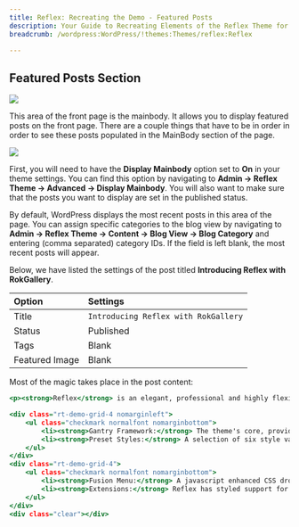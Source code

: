 ```yaml
---
title: Reflex: Recreating the Demo - Featured Posts
description: Your Guide to Recreating Elements of the Reflex Theme for WordPress
breadcrumb: /wordpress:WordPress/!themes:Themes/reflex:Reflex

---
```


Featured Posts Section
-----

![][demo]

This area of the front page is the mainbody. It allows you to display featured posts on the front page. There are a couple things that have to be in order in order to see these posts populated in the MainBody section of the page.

![][mainbody]

First, you will need to have the **Display Mainbody** option set to **On** in your theme settings. You can find this option by navigating to **Admin -> Reflex Theme -> Advanced -> Display Mainbody**. You will also want to make sure that the posts you want to display are set in the published status.

By default, WordPress displays the most recent posts in this area of the page. You can assign specific categories to the blog view by navigating to **Admin -> Reflex Theme -> Content -> Blog View -> Blog Category** and entering (comma separated) category IDs. If the field is left blank, the most recent posts will appear. 

Below, we have listed the settings of the post titled **Introducing Reflex with RokGallery**.

| Option         | Settings                             |
| :------------- | :-----------------                   |
| Title          | `Introducing Reflex with RokGallery` |
| Status         | Published                            |
| Tags           | Blank                                |
| Featured Image | Blank                                |


Most of the magic takes place in the post content:

~~~ .html
<p><strong>Reflex</strong> is an elegant, professional and highly flexible theme. It is the first to debut <strong>RokGallery</strong>, an advanced new <strong>multiple tagging gallery</strong> solution for WordPress, with integrated styling and accompanying documentation, instructing you on using its simple, but <strong>powerful feature</strong> set.</p>

<div class="rt-demo-grid-4 nomarginleft">
    <ul class="checkmark normalfont nomarginbottom">
        <li><strong>Gantry Framework:</strong> The theme's core, providing extensive and scalable features such as the 960 Grid System.</li>
        <li><strong>Preset Styles:</strong> A selection of six style variations, as configurable int the user friendly theme manager interface.</li>
    </ul>
</div>
<div class="rt-demo-grid-4">
    <ul class="checkmark normalfont nomarginbottom">
        <li><strong>Fusion Menu:</strong> A javascript enhanced CSS dropdown menu, with multi-column support, plus much more.</li>
        <li><strong>Extensions:</strong> Reflex has styled support for RokTabs, RokNewsFlash, RokGallery, RokNewsPager and RokAjaxSearch.</li>
    </ul>
</div>
<div class="clear"></div>
~~~ 

[demo]: assets/demo_5.jpeg
[mainbody]: assets/mainbody.jpeg